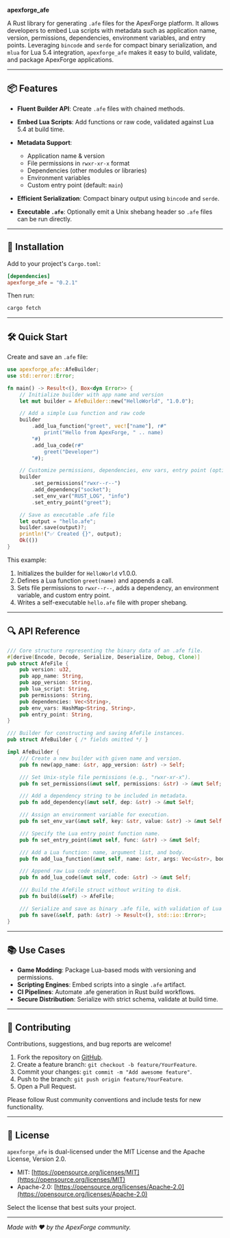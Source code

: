 **apexforge\_afe**

A Rust library for generating `.afe` files for the ApexForge platform. It allows developers to embed Lua scripts with metadata such as application name, version, permissions, dependencies, environment variables, and entry points. Leveraging `bincode` and `serde` for compact binary serialization, and `mlua` for Lua 5.4 integration, `apexforge_afe` makes it easy to build, validate, and package ApexForge applications.

---

## 📦 Features

* **Fluent Builder API**: Create `.afe` files with chained methods.
* **Embed Lua Scripts**: Add functions or raw code, validated against Lua 5.4 at build time.
* **Metadata Support**:

  * Application name & version
  * File permissions in `rwxr-xr-x` format
  * Dependencies (other modules or libraries)
  * Environment variables
  * Custom entry point (default: `main`)
* **Efficient Serialization**: Compact binary output using `bincode` and `serde`.
* **Executable `.afe`**: Optionally emit a Unix shebang header so `.afe` files can be run directly.

---

## 🚀 Installation

Add to your project's `Cargo.toml`:

```toml
[dependencies]
apexforge_afe = "0.2.1"
```

Then run:

```bash
cargo fetch
```

---

## 🛠️ Quick Start

Create and save an `.afe` file:

```rust
use apexforge_afe::AfeBuilder;
use std::error::Error;

fn main() -> Result<(), Box<dyn Error>> {
    // Initialize builder with app name and version
    let mut builder = AfeBuilder::new("HelloWorld", "1.0.0");

    // Add a simple Lua function and raw code
    builder
        .add_lua_function("greet", vec!["name"], r#"
            print("Hello from ApexForge, " .. name)
        "#)
        .add_lua_code(r#"
            greet("Developer")
        "#);

    // Customize permissions, dependencies, env vars, entry point (optional)
    builder
        .set_permissions("rwxr--r--")
        .add_dependency("socket");
        .set_env_var("RUST_LOG", "info")
        .set_entry_point("greet");

    // Save as executable .afe file
    let output = "hello.afe";
    builder.save(output)?;
    println!("✅ Created {}", output);
    Ok(())
}
```

This example:

1. Initializes the builder for `HelloWorld` v1.0.0.
2. Defines a Lua function `greet(name)` and appends a call.
3. Sets file permissions to `rwxr--r--`, adds a dependency, an environment variable, and custom entry point.
4. Writes a self-executable `hello.afe` file with proper shebang.

---

## 🔍 API Reference

```rust
/// Core structure representing the binary data of an .afe file.
#[derive(Encode, Decode, Serialize, Deserialize, Debug, Clone)]
pub struct AfeFile {
    pub version: u32,
    pub app_name: String,
    pub app_version: String,
    pub lua_script: String,
    pub permissions: String,
    pub dependencies: Vec<String>,
    pub env_vars: HashMap<String, String>,
    pub entry_point: String,
}

/// Builder for constructing and saving AfeFile instances.
pub struct AfeBuilder { /* fields omitted */ }

impl AfeBuilder {
    /// Create a new builder with given name and version.
    pub fn new(app_name: &str, app_version: &str) -> Self;

    /// Set Unix-style file permissions (e.g., "rwxr-xr-x").
    pub fn set_permissions(&mut self, permissions: &str) -> &mut Self;

    /// Add a dependency string to be included in metadata.
    pub fn add_dependency(&mut self, dep: &str) -> &mut Self;

    /// Assign an environment variable for execution.
    pub fn set_env_var(&mut self, key: &str, value: &str) -> &mut Self;

    /// Specify the Lua entry point function name.
    pub fn set_entry_point(&mut self, func: &str) -> &mut Self;

    /// Add a Lua function: name, argument list, and body.
    pub fn add_lua_function(&mut self, name: &str, args: Vec<&str>, body: &str) -> &mut Self;

    /// Append raw Lua code snippet.
    pub fn add_lua_code(&mut self, code: &str) -> &mut Self;

    /// Build the AfeFile struct without writing to disk.
    pub fn build(&self) -> AfeFile;

    /// Serialize and save as binary .afe file, with validation of Lua and permissions.
    pub fn save(&self, path: &str) -> Result<(), std::io::Error>;
}
```

---

## 📚 Use Cases

* **Game Modding**: Package Lua-based mods with versioning and permissions.
* **Scripting Engines**: Embed scripts into a single `.afe` artifact.
* **CI Pipelines**: Automate .afe generation in Rust build workflows.
* **Secure Distribution**: Serialize with strict schema, validate at build time.

---

## 🤝 Contributing

Contributions, suggestions, and bug reports are welcome!

1. Fork the repository on [GitHub](https://github.com/yourusername/apexforge_afe).
2. Create a feature branch: `git checkout -b feature/YourFeature`.
3. Commit your changes: `git commit -m "Add awesome feature"`.
4. Push to the branch: `git push origin feature/YourFeature`.
5. Open a Pull Request.

Please follow Rust community conventions and include tests for new functionality.

---

## 📜 License

`apexforge_afe` is dual-licensed under the MIT License and the Apache License, Version 2.0.

* MIT: [https://opensource.org/licenses/MIT](https://opensource.org/licenses/MIT)
* Apache-2.0: [https://opensource.org/licenses/Apache-2.0](https://opensource.org/licenses/Apache-2.0)

Select the license that best suits your project.

---

*Made with ❤️ by the ApexForge community.*
